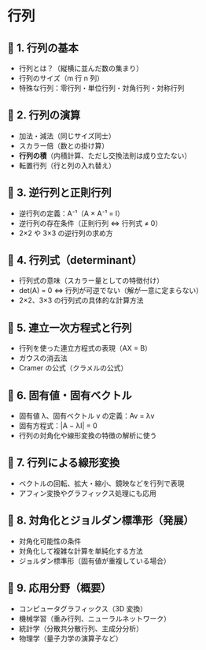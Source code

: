 # 行列

## 🔷 1. 行列の基本

- 行列とは？（縦横に並んだ数の集まり）
- 行列のサイズ（m 行 n 列）
- 特殊な行列：零行列・単位行列・対角行列・対称行列

## 🔷 2. 行列の演算

- 加法・減法（同じサイズ同士）
- スカラー倍（数との掛け算）
- **行列の積**（内積計算、ただし交換法則は成り立たない）
- 転置行列（行と列の入れ替え）

## 🔷 3. 逆行列と正則行列

- 逆行列の定義：A⁻¹（A × A⁻¹ = I）
- 逆行列の存在条件（正則行列 ⇔ 行列式 ≠ 0）
- 2×2 や 3×3 の逆行列の求め方

## 🔷 4. 行列式（determinant）

- 行列式の意味（スカラー量としての特徴付け）
- det(A) = 0 ⇔ 行列が可逆でない（解が一意に定まらない）
- 2×2、3×3 の行列式の具体的な計算方法

## 🔷 5. 連立一次方程式と行列

- 行列を使った連立方程式の表現（AX = B）
- ガウスの消去法
- Cramer の公式（クラメルの公式）

## 🔷 6. 固有値・固有ベクトル

- 固有値 λ、固有ベクトル v の定義：Av = λv
- 固有方程式：|A − λI| = 0
- 行列の対角化や線形変換の特徴の解析に使う

## 🔷 7. 行列による**線形変換**

- ベクトルの回転、拡大・縮小、鏡映などを行列で表現
- アフィン変換やグラフィックス処理にも応用

## 🔷 8. 対角化とジョルダン標準形（発展）

- 対角化可能性の条件
- 対角化して複雑な計算を単純化する方法
- ジョルダン標準形（固有値が重複している場合）

## 🔷 9. 応用分野（概要）

- コンピュータグラフィックス（3D 変換）
- 機械学習（重み行列、ニューラルネットワーク）
- 統計学（分散共分散行列、主成分分析）
- 物理学（量子力学の演算子など）
